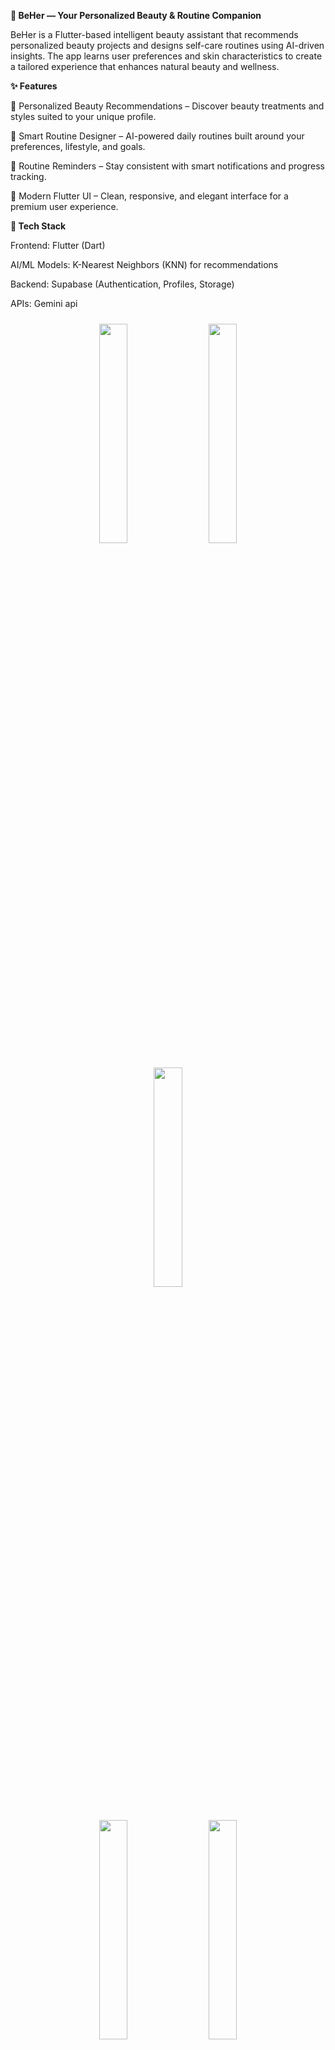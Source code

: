 **🌸 BeHer — Your Personalized Beauty & Routine Companion**

BeHer is a Flutter-based intelligent beauty assistant that recommends personalized beauty projects and designs self-care routines using AI-driven insights. The app learns user preferences and skin characteristics to create a tailored experience that enhances natural beauty and wellness.

**✨ Features**

💅 Personalized Beauty Recommendations – Discover beauty treatments and styles suited to your unique profile.

🧠 Smart Routine Designer – AI-powered daily routines built around your preferences, lifestyle, and goals.

🔔 Routine Reminders – Stay consistent with smart notifications and progress tracking.

🌈 Modern Flutter UI – Clean, responsive, and elegant interface for a premium user experience.

**🧰 Tech Stack**

Frontend: Flutter (Dart)

AI/ML Models: K-Nearest Neighbors (KNN) for recommendations

Backend: Supabase (Authentication, Profiles, Storage)

APIs: Gemini api

<p align="center"> <img src="https://github.com/user-attachments/assets/46c345b9-36dc-4a63-a62c-86be676411a4" width="30%" style="margin:10px; border-radius:15px;"> <img src="https://github.com/user-attachments/assets/bd159c15-9768-414b-9678-526d8203b068" width="30%" style="margin:10px; border-radius:15px;"> <img src="https://github.com/user-attachments/assets/f4797316-8c6a-49c2-aa39-e789e777486a" width="30%" style="margin:10px; border-radius:15px;"> </p> <p align="center"> <img src="https://github.com/user-attachments/assets/ad74b098-4993-401a-b467-1334430447d4" width="30%" style="margin:10px; border-radius:15px;"> <img src="https://github.com/user-attachments/assets/8283d278-e3c2-4512-9e74-b352f337dcbf" width="30%" style="margin:10px; border-radius:15px;"> <img src="https://github.com/user-attachments/assets/92763fda-2d91-4709-adc9-54f428f96b11" width="30%" style="margin:10px; border-radius:15px;"> </p>




